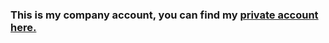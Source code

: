 ### This is my company account, you can find my [private account here.](https://github.com/mietzen)
